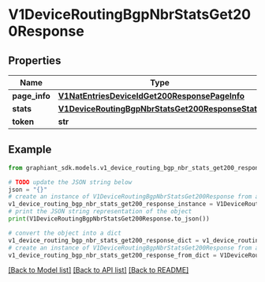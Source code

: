 # V1DeviceRoutingBgpNbrStatsGet200Response


## Properties

Name | Type | Description | Notes
------------ | ------------- | ------------- | -------------
**page_info** | [**V1NatEntriesDeviceIdGet200ResponsePageInfo**](V1NatEntriesDeviceIdGet200ResponsePageInfo.md) |  | [optional] 
**stats** | [**V1DeviceRoutingBgpNbrStatsGet200ResponseStats**](V1DeviceRoutingBgpNbrStatsGet200ResponseStats.md) |  | [optional] 
**token** | **str** |  | [optional] 

## Example

```python
from graphiant_sdk.models.v1_device_routing_bgp_nbr_stats_get200_response import V1DeviceRoutingBgpNbrStatsGet200Response

# TODO update the JSON string below
json = "{}"
# create an instance of V1DeviceRoutingBgpNbrStatsGet200Response from a JSON string
v1_device_routing_bgp_nbr_stats_get200_response_instance = V1DeviceRoutingBgpNbrStatsGet200Response.from_json(json)
# print the JSON string representation of the object
print(V1DeviceRoutingBgpNbrStatsGet200Response.to_json())

# convert the object into a dict
v1_device_routing_bgp_nbr_stats_get200_response_dict = v1_device_routing_bgp_nbr_stats_get200_response_instance.to_dict()
# create an instance of V1DeviceRoutingBgpNbrStatsGet200Response from a dict
v1_device_routing_bgp_nbr_stats_get200_response_from_dict = V1DeviceRoutingBgpNbrStatsGet200Response.from_dict(v1_device_routing_bgp_nbr_stats_get200_response_dict)
```
[[Back to Model list]](../README.md#documentation-for-models) [[Back to API list]](../README.md#documentation-for-api-endpoints) [[Back to README]](../README.md)


